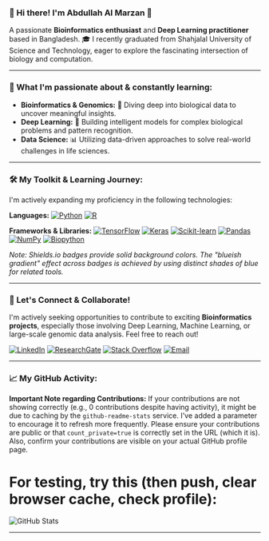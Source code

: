 ### 👋 Hi there! I'm Abdullah Al Marzan 🚀

A passionate **Bioinformatics enthusiast** and **Deep Learning practitioner** based in Bangladesh.
🎓 I recently graduated from Shahjalal University of Science and Technology, eager to explore the fascinating intersection of biology and computation.

---

### 🌱 What I'm passionate about & constantly learning:

* **Bioinformatics & Genomics:** 🧬 Diving deep into biological data to uncover meaningful insights.
* **Deep Learning:** 🧠 Building intelligent models for complex biological problems and pattern recognition.
* **Data Science:** 📊 Utilizing data-driven approaches to solve real-world challenges in life sciences.

---

### 🛠️ My Toolkit & Learning Journey:

I'm actively expanding my proficiency in the following technologies:

**Languages:**
[![Python](https://img.shields.io/badge/Python-007ACC?style=for-the-badge&logo=python&logoColor=white)](https://www.python.org/)
[![R](https://img.shields.io/badge/R-2196F3?style=for-the-badge&logo=r&logoColor=white)](https://www.r-project.org/)

**Frameworks & Libraries:**
[![TensorFlow](https://img.shields.io/badge/TensorFlow-FF6F00?style=for-the-badge&logo=tensorflow&logoColor=white)](https://www.tensorflow.org/)
[![Keras](https://img.shields.io/badge/Keras-D00000?style=for-the-badge&logo=keras&logoColor=white)](https://keras.io/)
[![Scikit-learn](https://img.shields.io/badge/scikit--learn-F7931E?style=for-the-badge&logo=scikit-learn&logoColor=white)](https://scikit-learn.org/)
[![Pandas](https://img.shields.io/badge/Pandas-150458?style=for-the-badge&logo=pandas&logoColor=white)](https://pandas.pydata.org/)
[![NumPy](https://img.shields.io/badge/NumPy-013243?style=for-the-badge&logo=numpy&logoColor=white)](https://numpy.org/)
[![Biopython](https://img.shields.io/badge/Biopython-1976D2?style=for-the-badge&logo=biopython&logoColor=white)](https://biopython.org/)

*Note: Shields.io badges provide solid background colors. The "blueish gradient" effect across badges is achieved by using distinct shades of blue for related tools.*

---

### 🤝 Let's Connect & Collaborate!

I'm actively seeking opportunities to contribute to exciting **Bioinformatics projects**, especially those involving Deep Learning, Machine Learning, or large-scale genomic data analysis. Feel free to reach out!

[![LinkedIn](https://img.shields.io/badge/LinkedIn-Connect-blue?logo=linkedin)](https://www.linkedin.com/in/abdullah-al-marzan-896a43187/)
[![ResearchGate](https://img.shields.io/badge/ResearchGate-Profile-green?logo=researchgate)](https://www.researchgate.net/profile/Abdullah-Marzan)
[![Stack Overflow](https://img.shields.io/badge/StackOverflow-Profile-orange?logo=stackoverflow)](https://stackoverflow.com/users/16745549/abdullah-al-marzan)
[![Email](https://img.shields.io/badge/Email-Contact-red?logo=gmail)](mailto:marzansust16@gmail.com)

---

### 📈 My GitHub Activity:

**Important Note regarding Contributions:** If your contributions are not showing correctly (e.g., 0 contributions despite having activity), it might be due to caching by the `github-readme-stats` service. I've added a parameter to encourage it to refresh more frequently. Please ensure your contributions are public or that `count_private=true` is correctly set in the URL (which it is). Also, confirm your contributions are visible on your actual GitHub profile page.

# For testing, try this (then push, clear browser cache, check profile):
![GitHub Stats](https://github-readme-stats.vercel.app/api?username=Marzan1&show_icons=true&theme=radical&hide_border=true&count_private=true&cache_seconds=0)

---
